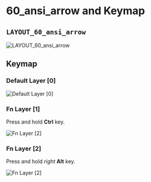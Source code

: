 # 60_ansi_arrow and Keymap

## `LAYOUT_60_ansi_arrow`

![LAYOUT_60_ansi_arrow](https://raw.githubusercontent.com/mrsendyyk/my_qmk/master/kbdfans_tofu60/assets/dz60-layout-60-ansi-arrow-with-gmk-metropolis.png)

## Keymap

### Default Layer [0]

![Default Layer [0]](https://raw.githubusercontent.com/mrsendyyk/my_qmk/master/kbdfans_tofu60/assets/kbdfans-tofu60-with-gmk-metropolis---layer-0.png)

### Fn Layer [1]

Press and hold **Ctrl** key.

![Fn Layer [2]](https://raw.githubusercontent.com/mrsendyyk/my_qmk/master/kbdfans_tofu60/assets/kbdfans-tofu60-with-gmk-metropolis---layer-1.png)

### Fn Layer [2]

Press and hold *right* **Alt** key.

![Fn Layer [2]](https://raw.githubusercontent.com/mrsendyyk/my_qmk/master/kbdfans_tofu60/assets/kbdfans-tofu60-with-gmk-metropolis---layer-2.png)

